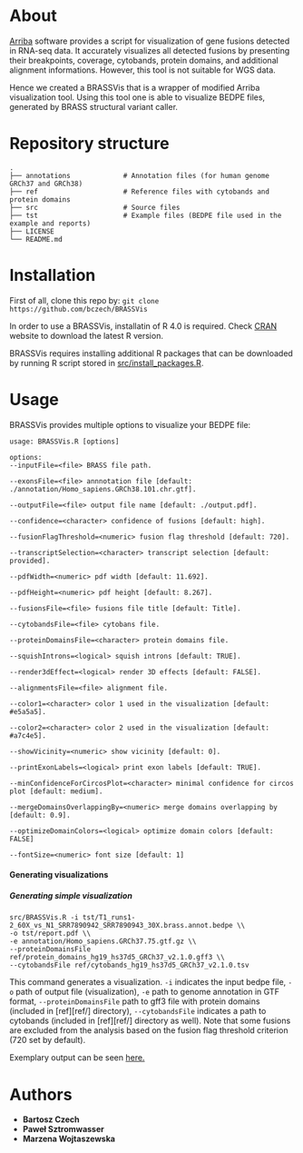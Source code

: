About
=====
[Arriba](https://github.com/suhrig/arriba) software provides a script for visualization of gene fusions detected in RNA-seq data. It accurately visualizes all detected fusions by presenting their breakpoints, coverage, cytobands, protein domains, and additional alignment informations. However, this tool is not suitable for WGS data.

Hence we created a BRASSVis that is a wrapper of modified Arriba visualization tool. Using this tool one is able to visualize BEDPE files, generated by BRASS structural variant caller.

Repository structure
=====
    .
    ├── annotations             # Annotation files (for human genome GRCh37 and GRCh38)
    ├── ref                     # Reference files with cytobands and protein domains
    ├── src                     # Source files
    ├── tst                     # Example files (BEDPE file used in the example and reports)
    ├── LICENSE
    └── README.md
    

Installation
=====
First of all, clone this repo by: `git clone https://github.com/bczech/BRASSVis`

In order to use a BRASSVis, installatin of R 4.0 is required. Check [CRAN](https://cran.r-project.org/) website to download the latest R version.

BRASSVis requires installing additional R packages that can be downloaded by running R script stored in [src/install_packages.R](src/install_packages.R).


Usage
=====

BRASSVis provides multiple options to visualize your BEDPE file:

```
usage: BRASSVis.R [options]

options:
--inputFile=<file> BRASS file path.

--exonsFile=<file> annnotation file [default: ./annotation/Homo_sapiens.GRCh38.101.chr.gtf].

--outputFile=<file> output file name [default: ./output.pdf].

--confidence=<character> confidence of fusions [default: high].

--fusionFlagThreshold=<numeric> fusion flag threshold [default: 720].

--transcriptSelection=<character> transcript selection [default: provided].

--pdfWidth=<numeric> pdf width [default: 11.692].

--pdfHeight=<numeric> pdf height [default: 8.267].

--fusionsFile=<file> fusions file title [default: Title].

--cytobandsFile=<file> cytobans file.

--proteinDomainsFile=<character> protein domains file.

--squishIntrons=<logical> squish introns [default: TRUE].

--render3dEffect=<logical> render 3D effects [default: FALSE].

--alignmentsFile=<file> alignment file.

--color1=<character> color 1 used in the visualization [default: #e5a5a5].

--color2=<character> color 2 used in the visualization [default: #a7c4e5].

--showVicinity=<numeric> show vicinity [default: 0].

--printExonLabels=<logical> print exon labels [default: TRUE].

--minConfidenceForCircosPlot=<character> minimal confidence for circos plot [default: medium].

--mergeDomainsOverlappingBy=<numeric> merge domains overlapping by [default: 0.9].

--optimizeDomainColors=<logical> optimize domain colors [default: FALSE]

--fontSize=<numeric> font size [default: 1]
```
#### Generating visualizations

##### Generating simple visualization
```
src/BRASSVis.R -i tst/T1_runs1-2_60X_vs_N1_SRR7890942_SRR7890943_30X.brass.annot.bedpe \\
-o tst/report.pdf \\
-e annotation/Homo_sapiens.GRCh37.75.gtf.gz \\
--proteinDomainsFile ref/protein_domains_hg19_hs37d5_GRCh37_v2.1.0.gff3 \\
--cytobandsFile ref/cytobands_hg19_hs37d5_GRCh37_v2.1.0.tsv
```
This command generates a visualization. `-i` indicates the input bedpe file, `-o` path of output file (visualization), `-e` path to genome annotation in GTF format, `--proteinDomainsFile` path to gff3 file with protein domains (included in [ref][ref/] directory), `--cytobandsFile` indicates a path to cytobands (included in [ref][ref/] directory as well).
Note that some fusions are excluded from the analysis based on the fusion flag threshold criterion (720 set by default).

Exemplary output can be seen [here.](tst/report.pdf)

Authors
=====
* **Bartosz Czech**
* **Paweł Sztromwasser**
* **Marzena Wojtaszewska**

